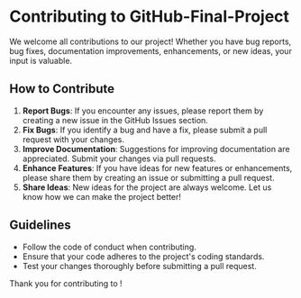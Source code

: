 # Contributing to GitHub-Final-Project

We welcome all contributions to our project! Whether you have bug reports, bug fixes, documentation improvements, enhancements, or new ideas, your input is valuable.

## How to Contribute

1. **Report Bugs**: If you encounter any issues, please report them by creating a new issue in the GitHub Issues section.
2. **Fix Bugs**: If you identify a bug and have a fix, please submit a pull request with your changes.
3. **Improve Documentation**: Suggestions for improving documentation are appreciated. Submit your changes via pull requests.
4. **Enhance Features**: If you have ideas for new features or enhancements, please share them by creating an issue or submitting a pull request.
5. **Share Ideas**: New ideas for the project are always welcome. Let us know how we can make the project better!

## Guidelines

- Follow the code of conduct when contributing.
- Ensure that your code adheres to the project's coding standards.
- Test your changes thoroughly before submitting a pull request.

Thank you for contributing to !
